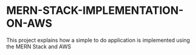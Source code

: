 # MERN-STACK-IMPLEMENTATION-ON-AWS
This project explains how  a simple to do application is implemented using the MERN Stack and AWS
